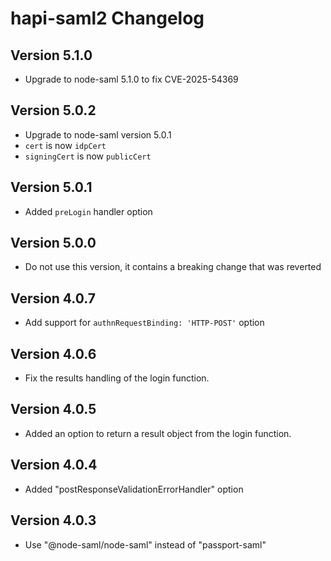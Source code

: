 # hapi-saml2 Changelog

## Version 5.1.0
- Upgrade to node-saml 5.1.0 to fix CVE-2025-54369

## Version 5.0.2
- Upgrade to node-saml version 5.0.1
- `cert` is now `idpCert`
- `signingCert` is now `publicCert`

## Version 5.0.1
- Added `preLogin` handler option

## Version 5.0.0
- Do not use this version, it contains a breaking change that was reverted

## Version 4.0.7
- Add support for `authnRequestBinding: 'HTTP-POST'` option

## Version 4.0.6
- Fix the results handling of the login function.

## Version 4.0.5
- Added an option to return a result object from the login function.

## Version 4.0.4
- Added "postResponseValidationErrorHandler" option

## Version 4.0.3
- Use "@node-saml/node-saml" instead of "passport-saml"
